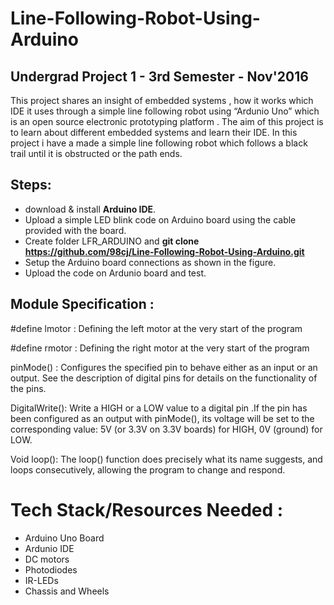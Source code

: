 # Line-Following-Robot-Using-Arduino 
## Undergrad Project 1 - 3rd Semester - Nov'2016
This project shares an insight of embedded systems , how it works which IDE it uses through a simple line following robot using “Ardunio Uno” which is an open source electronic prototyping platform . 
The aim of this project is to learn about different embedded systems and learn their IDE. In this project i have a made a simple line following robot which follows a black trail until it is obstructed or  the path ends.

## Steps:

- download & install **Arduino IDE**.
- Upload a simple LED blink code on Arduino board using the cable provided with the board. 
- Create folder LFR_ARDUINO and **git clone https://github.com/98cj/Line-Following-Robot-Using-Arduino.git**
- Setup the Arduino board connections as shown in the figure.
- Upload the code on Ardunio board and test.


## Module Specification :

#define lmotor : Defining the left motor at the very start of the program 

#define rmotor : Defining the right motor at the very start of the program 

pinMode() : Configures  the specified pin to behave either as an input or an output. See the description of digital pins for details on the functionality of the pins.

DigitalWrite(): Write a HIGH or a LOW value to a digital pin .If the pin has been configured as an output with pinMode(), its voltage will be set to the corresponding value: 5V (or 3.3V on 3.3V boards) for HIGH, 0V (ground) for LOW.

Void loop(): The loop() function does precisely what its name suggests, and loops consecutively, allowing the program to change and respond.



# Tech Stack/Resources Needed :
- Arduino Uno Board
- Ardunio IDE
- DC motors
- Photodiodes
- IR-LEDs
- Chassis and Wheels
